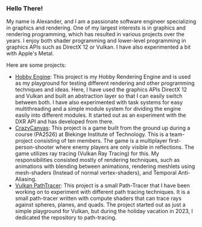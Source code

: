 ### Hello There!
My name is Alexander, and I am a passionate software engineer specializing in graphics and rendering. One of my largest interests is in graphics and rendering programming, which has resulted in various projects over the years. I enjoy both shader programming and lower-level programming in graphics APIs such as DirectX 12 or Vulkan. I have also experimented a bit with Apple's Metal. 

Here are some projects:
* [Hobby Engine](https://github.com/Mumsfilibaba/DXR-Project/tree/development): This project is my Hobby Rendering Engine and is used as my playground for testing different rendering and other programming techniques and ideas. Here, I have used the graphics APIs DirectX 12 and Vulkan and built an abstraction layer so that I can easily switch between both. I have also experimented with task systems for easy multithreading and a simple module system for dividing
the engine easily into different modules. It started out as an experiment with the DXR API and has developed from there. 
* [CrazyCanvas](https://github.com/Mumsfilibaba/Lambda): This project is a game built from the ground up during a course (PA2526) at Blekinge Institute of Technology. This is a team-project consisting of ten members. The game is a multiplayer first-person-shooter where enemy players are only visible in reflections. The game utilizes ray tracing (Vulkan Ray Tracing) for this. My responsibilities consisted mostly of rendering techniques, such as animations with blending between animations, rendering meshlets using mesh-shaders (Instead of normal vertex-shaders), and Temporal Anti-Aliasing.
* [Vulkan PathTracer](https://github.com/Mumsfilibaba/Vulkan-Project): This project is a small Path-Tracer that I have been working on to experiment with different path tracing techniques. It is a small path-tracer written with compute shaders that can trace rays against spheres, planes, and quads. The project started out as just a simple playground for Vulkan, but during the holiday vacation in 2023, I dedicated the repository to path-tracing.
